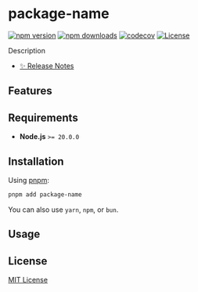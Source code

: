 # package-name

[![npm version][npm-version-src]][npm-version-href]
[![npm downloads][npm-downloads-src]][npm-downloads-href]
[![codecov][codecov-src]][codecov-href]
[![License][license-src]][license-href]

Description

- [✨ Release Notes](./CHANGELOG.md)

## Features

## Requirements

- **Node.js** `>= 20.0.0`

## Installation

Using [pnpm](https://pnpm.io):

```bash
pnpm add package-name
```

You can also use `yarn`, `npm`, or `bun`.

## Usage

## License

[MIT License](./LICENSE)

<!-- Badges -->
[npm-version-href]: https://npmjs.com/package/package-name
[npm-version-src]: https://img.shields.io/npm/v/package-name/latest.svg?colorA=18181b&colorB=28cf8d&style=flat

[npm-downloads-href]: https://npmjs.com/package/package-name
[npm-downloads-src]: https://img.shields.io/npm/dm/package-name.svg?colorA=18181b&colorB=28cf8d&style=flat

[codecov-href]: https://codecov.io/gh/author-or-organization/repo-name
[codecov-src]: https://codecov.io/gh/author-or-organization/repo-name/graph/badge.svg?token=

[license-href]: https://github.com/author-or-organization/repo-name/blob/main/LICENSE
[license-src]: https://img.shields.io/github/license/author-or-organization/repo-name?colorA=18181b&colorB=28cf8d&style=flat
